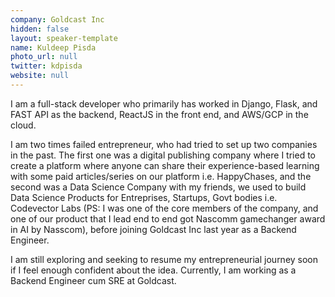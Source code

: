 ```yaml
---
company: Goldcast Inc
hidden: false
layout: speaker-template
name: Kuldeep Pisda
photo_url: null
twitter: kdpisda
website: null
---
```


I am a full-stack developer who primarily has worked in Django, Flask, and FAST API as the backend, ReactJS in the front end, and AWS/GCP in the cloud.

I am two times failed entrepreneur, who had tried to set up two companies in the past. The first one was a digital publishing company where I tried to create a platform where anyone can share their experience-based learning with some paid articles/series on our platform i.e. HappyChases, and the second was a Data Science Company with my friends, we used to build Data Science Products for Entreprises, Startups, Govt bodies i.e. Codevector Labs (PS: I was one of the core members of the company, and one of our product that I lead end to end got Nascomm gamechanger award in AI by Nasscom), before joining Goldcast Inc last year as a Backend Engineer.

I am still exploring and seeking to resume my entrepreneurial journey soon if I feel enough confident about the idea. Currently, I am working as a Backend Engineer cum SRE at Goldcast.

